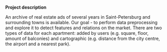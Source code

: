 **Project description**

An archive of real estate ads of several years in Saint-Petersburg and surrounding towns is available. Our goal - to perform data preprocessing and explore it to detect features and relations on the market. There are two types of data for each apartment: added by users (e.g. square, floor, amount of balconies) and cartographic (e.g. distance from the city centre, the airport and a nearest park).
